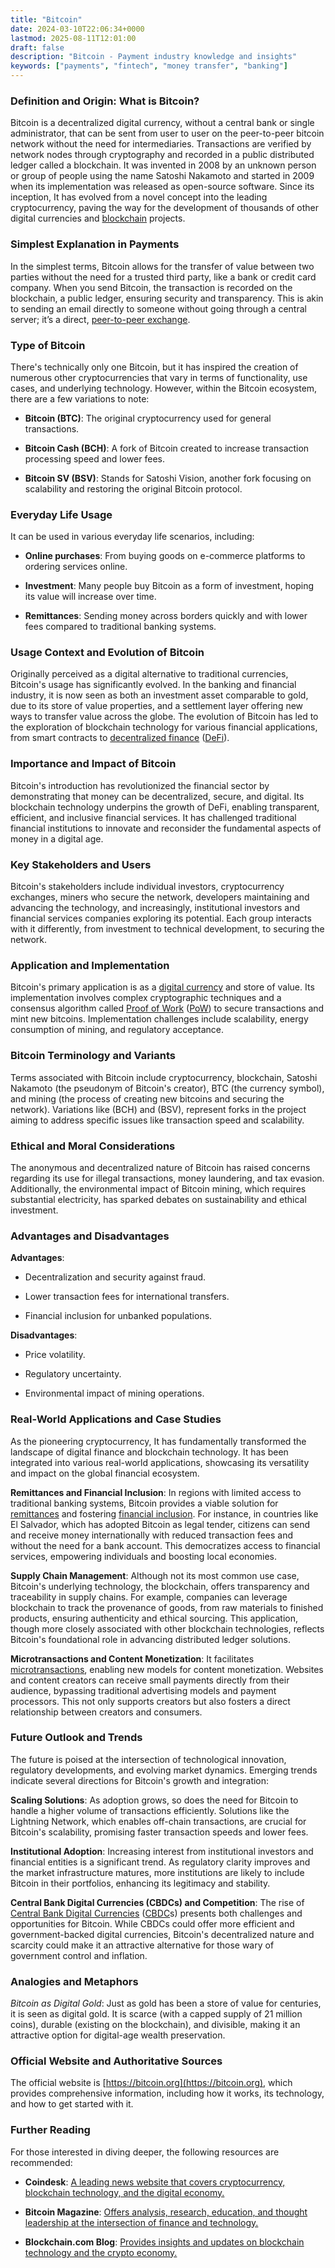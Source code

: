 ```yaml
---
title: "Bitcoin"
date: 2024-03-10T22:06:34+0000
lastmod: 2025-08-11T12:01:00
draft: false
description: "Bitcoin - Payment industry knowledge and insights"
keywords: ["payments", "fintech", "money transfer", "banking"]
---
```


### Definition and Origin: What is Bitcoin?

Bitcoin is a decentralized digital currency, without a central bank or single administrator, that can be sent from user to user on the peer-to-peer bitcoin network without the need for intermediaries. Transactions are verified by network nodes through cryptography and recorded in a public distributed ledger called a blockchain. It was invented in 2008 by an unknown person or group of people using the name Satoshi Nakamoto and started in 2009 when its implementation was released as open-source software. Since its inception, It has evolved from a novel concept into the leading cryptocurrency, paving the way for the development of thousands of other digital currencies and [blockchain](https://faisalkhan.com/learn/explainers/blockchain/) projects.

### Simplest Explanation in Payments

In the simplest terms, Bitcoin allows for the transfer of value between two parties without the need for a trusted third party, like a bank or credit card company. When you send Bitcoin, the transaction is recorded on the blockchain, a public ledger, ensuring security and transparency. This is akin to sending an email directly to someone without going through a central server; it’s a direct, [peer-to-peer exchange](https://faisalkhan.com/learn/explainers/peer-to-peer-p2p/).

### Type of Bitcoin

There's technically only one Bitcoin, but it has inspired the creation of numerous other cryptocurrencies that vary in terms of functionality, use cases, and underlying technology. However, within the Bitcoin ecosystem, there are a few variations to note:

- **Bitcoin (BTC)**: The original cryptocurrency used for general transactions.

- **Bitcoin Cash (BCH)**: A fork of Bitcoin created to increase transaction processing speed and lower fees.

- **Bitcoin SV (BSV)**: Stands for Satoshi Vision, another fork focusing on scalability and restoring the original Bitcoin protocol.

### Everyday Life Usage

It can be used in various everyday life scenarios, including:

- **Online purchases**: From buying goods on e-commerce platforms to ordering services online.

- **Investment**: Many people buy Bitcoin as a form of investment, hoping its value will increase over time.

- **Remittances**: Sending money across borders quickly and with lower fees compared to traditional banking systems.

### Usage Context and Evolution of Bitcoin

Originally perceived as a digital alternative to traditional currencies, Bitcoin's usage has significantly evolved. In the banking and financial industry, it is now seen as both an investment asset comparable to gold, due to its store of value properties, and a settlement layer offering new ways to transfer value across the globe. The evolution of Bitcoin has led to the exploration of blockchain technology for various financial applications, from smart contracts to [decentralized finance](https://faisalkhan.com/learn/explainers/decentralized-finance-defi/) ([DeFi](https://faisalkhan.com/learn/explainers/decentralized-finance-defi/)).

### Importance and Impact of Bitcoin

Bitcoin's introduction has revolutionized the financial sector by demonstrating that money can be decentralized, secure, and digital. Its blockchain technology underpins the growth of DeFi, enabling transparent, efficient, and inclusive financial services. It has challenged traditional financial institutions to innovate and reconsider the fundamental aspects of money in a digital age.

### Key Stakeholders and Users

Bitcoin's stakeholders include individual investors, cryptocurrency exchanges, miners who secure the network, developers maintaining and advancing the technology, and increasingly, institutional investors and financial services companies exploring its potential. Each group interacts with it differently, from investment to technical development, to securing the network.

### Application and Implementation

Bitcoin's primary application is as a [digital currency](https://faisalkhan.com/learn/explainers/digital-currency/) and store of value. Its implementation involves complex cryptographic techniques and a consensus algorithm called [Proof of Work](https://faisalkhan.com/learn/explainers/proof-of-work-pow/) ([PoW](https://faisalkhan.com/learn/explainers/proof-of-work-pow/)) to secure transactions and mint new bitcoins. Implementation challenges include scalability, energy consumption of mining, and regulatory acceptance.

### Bitcoin Terminology and Variants

Terms associated with Bitcoin include cryptocurrency, blockchain, Satoshi Nakamoto (the pseudonym of Bitcoin's creator), BTC (the currency symbol), and mining (the process of creating new bitcoins and securing the network). Variations like (BCH) and (BSV), represent forks in the project aiming to address specific issues like transaction speed and scalability.

### Ethical and Moral Considerations

The anonymous and decentralized nature of Bitcoin has raised concerns regarding its use for illegal transactions, money laundering, and tax evasion. Additionally, the environmental impact of Bitcoin mining, which requires substantial electricity, has sparked debates on sustainability and ethical investment.

### Advantages and Disadvantages

**Advantages**:

- Decentralization and security against fraud.

- Lower transaction fees for international transfers.

- Financial inclusion for unbanked populations.

**Disadvantages**:

- Price volatility.

- Regulatory uncertainty.

- Environmental impact of mining operations.

### Real-World Applications and Case Studies

As the pioneering cryptocurrency, It has fundamentally transformed the landscape of digital finance and blockchain technology. It has been integrated into various real-world applications, showcasing its versatility and impact on the global financial ecosystem.

**Remittances and Financial Inclusion**: In regions with limited access to traditional banking systems, Bitcoin provides a viable solution for [remittances](https://faisalkhan.com/learn/explainers/remittances/) and fostering [financial inclusion](https://faisalkhan.com/learn/explainers/what-is-financial-inclusion/). For instance, in countries like El Salvador, which has adopted Bitcoin as legal tender, citizens can send and receive money internationally with reduced transaction fees and without the need for a bank account. This democratizes access to financial services, empowering individuals and boosting local economies.

**Supply Chain Management**: Although not its most common use case, Bitcoin's underlying technology, the blockchain, offers transparency and traceability in supply chains. For example, companies can leverage blockchain to track the provenance of goods, from raw materials to finished products, ensuring authenticity and ethical sourcing. This application, though more closely associated with other blockchain technologies, reflects Bitcoin's foundational role in advancing distributed ledger solutions.

**Microtransactions and Content Monetization**: It facilitates [microtransactions](https://faisalkhan.com/learn/explainers/microtransactions/), enabling new models for content monetization. Websites and content creators can receive small payments directly from their audience, bypassing traditional advertising models and payment processors. This not only supports creators but also fosters a direct relationship between creators and consumers.

### Future Outlook and Trends

The future is poised at the intersection of technological innovation, regulatory developments, and evolving market dynamics. Emerging trends indicate several directions for Bitcoin's growth and integration:

**Scaling Solutions**: As adoption grows, so does the need for Bitcoin to handle a higher volume of transactions efficiently. Solutions like the Lightning Network, which enables off-chain transactions, are crucial for Bitcoin's scalability, promising faster transaction speeds and lower fees.

**Institutional Adoption**: Increasing interest from institutional investors and financial entities is a significant trend. As regulatory clarity improves and the market infrastructure matures, more institutions are likely to include Bitcoin in their portfolios, enhancing its legitimacy and stability.

**Central Bank Digital Currencies (CBDCs) and Competition**: The rise of [Central Bank Digital Currencies](https://faisalkhan.com/learn/explainers/central-bank-digital-currency-cbdc/) ([CBDC](https://faisalkhan.com/learn/explainers/central-bank-digital-currency-cbdc/)s) presents both challenges and opportunities for Bitcoin. While CBDCs could offer more efficient and government-backed digital currencies, Bitcoin's decentralized nature and scarcity could make it an attractive alternative for those wary of government control and inflation.

### Analogies and Metaphors

*Bitcoin as Digital Gold*: Just as gold has been a store of value for centuries, it is seen as digital gold. It is scarce (with a capped supply of 21 million coins), durable (existing on the blockchain), and divisible, making it an attractive option for digital-age wealth preservation.

### Official Website and Authoritative Sources

The official website is [https://bitcoin.org](https://bitcoin.org), which provides comprehensive information, including how it works, its technology, and how to get started with it.

### Further Reading

For those interested in diving deeper, the following resources are recommended:

- **Coindesk**: [A leading news website that covers cryptocurrency, blockchain technology, and the digital economy.](https://www.coindesk.com)

- **Bitcoin Magazine**: [Offers analysis, research, education, and thought leadership at the intersection of finance and technology.](https://bitcoinmagazine.com)

- **Blockchain.com Blog**: [Provides insights and updates on blockchain technology and the crypto economy.](https://blog.blockchain.com)